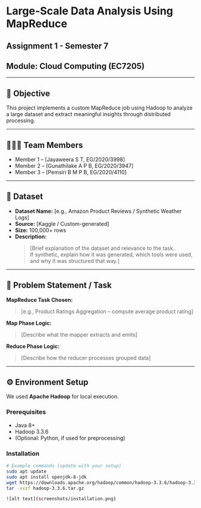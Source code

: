 # Large-Scale Data Analysis Using MapReduce

## Assignment 1 - Semester 7
## Module: Cloud Computing (EC7205)

---

## 📌 Objective

This project implements a custom MapReduce job using Hadoop to analyze a large dataset and extract meaningful insights through distributed processing.

---

## 👨‍👩‍👧 Team Members

- Member 1 – [Jayaweera S T, EG/2020/3998]  
- Member 2 – [Gunathilake A P B, EG/2020/3947]  
- Member 3 – [Pemsiri B M P B, EG/2020/4110]

---

## 📂 Dataset

- **Dataset Name:** [e.g., Amazon Product Reviews / Synthetic Weather Logs]  
- **Source:** [Kaggle / Custom-generated]  
- **Size:** 100,000+ rows  
- **Description:**  
  > [Brief explanation of the dataset and relevance to the task.  
  If synthetic, explain how it was generated, which tools were used, and why it was structured that way.]

---

## 🧠 Problem Statement / Task

**MapReduce Task Chosen:**  
> [e.g., Product Ratings Aggregation – compute average product rating]

**Map Phase Logic:**  
> [Describe what the mapper extracts and emits]

**Reduce Phase Logic:**  
> [Describe how the reducer processes grouped data]

---

## ⚙️ Environment Setup

We used **Apache Hadoop** for local execution.

### Prerequisites

- Java 8+
- Hadoop 3.3.6
- (Optional: Python, if used for preprocessing)

### Installation

```bash
# Example commands (update with your setup)
sudo apt update
sudo apt install openjdk-8-jdk
wget https://downloads.apache.org/hadoop/common/hadoop-3.3.6/hadoop-3.3.6.tar.gz
tar -xvzf hadoop-3.3.6.tar.gz

![alt text](screenshots/installation.png)
